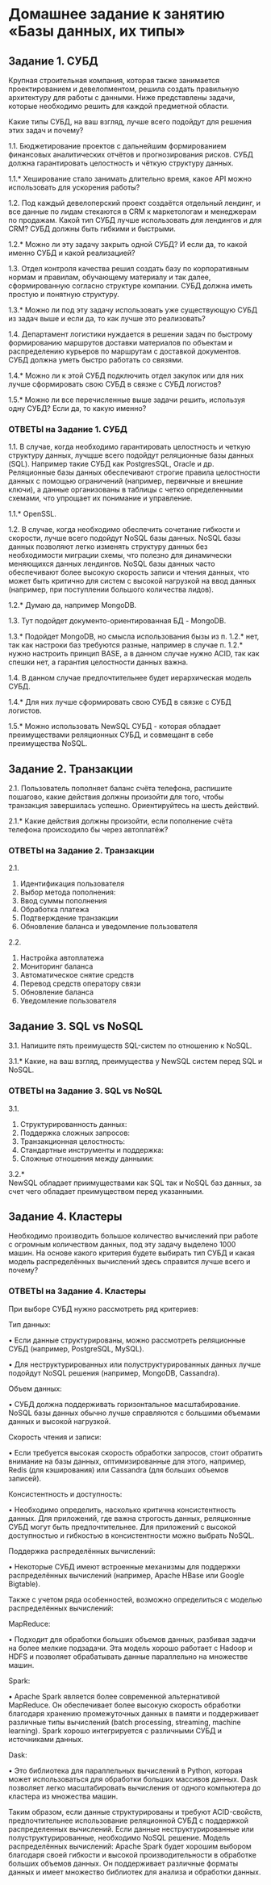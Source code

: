 # Домашнее задание к занятию «Базы данных, их типы»

## Задание 1. СУБД

Крупная строительная компания, которая также занимается проектированием и девелопментом, решила создать правильную архитектуру для работы с данными. Ниже представлены задачи, которые необходимо решить для каждой предметной области.

Какие типы СУБД, на ваш взгляд, лучше всего подойдут для решения этих задач и почему?

1.1. Бюджетирование проектов с дальнейшим формированием финансовых аналитических отчётов и прогнозирования рисков. СУБД должна гарантировать целостность и чёткую структуру данных.

1.1.* Хеширование стало занимать длительно время, какое API можно использовать для ускорения работы?

1.2. Под каждый девелоперский проект создаётся отдельный лендинг, и все данные по лидам стекаются в CRM к маркетологам и менеджерам по продажам. Какой тип СУБД лучше использовать для лендингов и для CRM? СУБД должны быть гибкими и быстрыми.

1.2.* Можно ли эту задачу закрыть одной СУБД? И если да, то какой именно СУБД и какой реализацией?

1.3. Отдел контроля качества решил создать базу по корпоративным нормам и правилам, обучающему материалу и так далее, сформированную согласно структуре компании. СУБД должна иметь простую и понятную структуру.

1.3.* Можно ли под эту задачу использовать уже существующую СУБД из задач выше и если да, то как лучше это реализовать?

1.4. Департамент логистики нуждается в решении задач по быстрому формированию маршрутов доставки материалов по объектам и распределению курьеров по маршрутам с доставкой документов. СУБД должна уметь быстро работать со связями.

1.4.* Можно ли к этой СУБД подключить отдел закупок или для них лучше сформировать свою СУБД в связке с СУБД логистов?

1.5.* Можно ли все перечисленные выше задачи решить, используя одну СУБД? Если да, то какую именно?

### ОТВЕТЫ на Задание 1. СУБД

1.1. В случае, когда необходимо гарантировать целостность и четкую структуру данных, лучщше всего подойдут реляционные базы данных (SQL). Например такие СУБД как PostgresSQL, Oracle и др. Реляционные базы данных обеспечивают строгие правила целостности данных с помощью ограничений (например, первичные и внешние ключи), а данные организованы в таблицы с четко определенными схемами, что упрощает их понимание и управление.  

1.1.* OpenSSL.

1.2. В случае, когда необходимо обеспечить сочетание гибкости и скорости, лучше всего подойдут NoSQL базы данных. NoSQL базы данных позволяют легко изменять структуру данных без необходимости миграции схемы, что полезно для динамически меняющихся данных лендингов. NoSQL базы данных часто обеспечивают более высокую скорость записи и чтения данных, что может быть критично для систем с высокой нагрузкой на ввод данных (например, при поступлении большого количества лидов).

1.2.* Думаю да, например MongoDB.

1.3. Тут подойдет документо-ориентированная БД - MongoDB.

1.3.* Подойдет MongoDB, но смысла использования бызы из п. 1.2.* нет, так как настроки баз требуются разные, например в случае п. 1.2.* нужно настроить принцип BASE, а в данном случае нужно ACID, так как спешки нет, а гарантия целостности данных важна.

1.4. В данном случае предпочтительнее будет иерархическая модель СУБД.

1.4.* Для них лучше сформировать свою СУБД в связке с СУБД логистов.

1.5.* Можно использовать NewSQL СУБД - которая обладает преимуществами реляционных СУБД, и совмещант в себе преимущества NoSQL.

## Задание 2. Транзакции  

2.1. Пользователь пополняет баланс счёта телефона, распишите пошагово, какие действия должны произойти для того, чтобы транзакция завершилась успешно. Ориентируйтесь на шесть действий.

2.1.* Какие действия должны произойти, если пополнение счёта телефона происходило бы через автоплатёж?

### ОТВЕТЫ на Задание 2. Транзакции  

2.1.  
1. Идентификация пользователя
2. Выбор метода пополнения:
3. Ввод суммы пополнения
4. Обработка платежа
5. Подтверждение транзакции
6. Обновление баланса и уведомление пользователя

2.2.  
1. Настройка автоплатежа
2. Мониторинг баланса
3. Автоматическое снятие средств
4. Перевод средств оператору связи
5. Обновление баланса
6. Уведомление пользователя

## Задание 3. SQL vs NoSQL  

3.1. Напишите пять преимуществ SQL-систем по отношению к NoSQL.  

3.1.* Какие, на ваш взгляд, преимущества у NewSQL систем перед SQL и NoSQL.

### ОТВЕТЫ на Задание 3. SQL vs NoSQL  

3.1.  
1. Структурированность данных:
2. Поддержка сложных запросов:
3. Транзакционная целостность:
4. Стандартные инструменты и поддержка:
5. Сложные отношения между данными:

3.2.*  
NewSQL обладает приимуществами как SQL так и NoSQL баз данных, за счет чего обладает преимуществом перед указанными.  

## Задание 4. Кластеры

Необходимо производить большое количество вычислений при работе с огромным количеством данных, под эту задачу выделено 1000 машин.
На основе какого критерия будете выбирать тип СУБД и какая модель распределённых вычислений здесь справится лучше всего и почему?

### ОТВЕТЫ на Задание 4. Кластеры

При выборе СУБД нужно рассмотреть ряд критериев:

Тип данных:

   • Если данные структурированы, можно рассмотреть реляционные СУБД (например, PostgreSQL, MySQL).

   • Для неструктурированных или полуструктурированных данных лучше подойдут NoSQL решения (например, MongoDB, Cassandra).

Объем данных:

   • СУБД должна поддерживать горизонтальное масштабирование. NoSQL базы данных обычно лучше справляются с большими объемами данных и высокой нагрузкой.

Скорость чтения и записи:

   • Если требуется высокая скорость обработки запросов, стоит обратить внимание на базы данных, оптимизированные для этого, например, Redis (для кэширования) или Cassandra (для больших объемов записей).

Консистентность и доступность:

   • Необходимо определить, насколько критична консистентность данных. Для приложений, где важна строгость данных, реляционные СУБД могут быть предпочтительнее. Для приложений с высокой доступностью и гибкостью в консистентности можно выбрать NoSQL.

Поддержка распределённых вычислений:

   • Некоторые СУБД имеют встроенные механизмы для поддержки распределённых вычислений (например, Apache HBase или Google Bigtable).

Также с учетом ряда особенностей, возможно определиться с моделью распределённых вычислений:

MapReduce:

   • Подходит для обработки больших объемов данных, разбивая задачи на более мелкие подзадачи. Эта модель хорошо работает с Hadoop и HDFS и позволяет обрабатывать данные параллельно на множестве машин.

Spark:

   • Apache Spark является более современной альтернативой MapReduce. Он обеспечивает более высокую скорость обработки благодаря хранению промежуточных данных в памяти и поддерживает различные типы вычислений (batch processing, streaming, machine learning). Spark хорошо интегрируется с различными СУБД и источниками данных.

Dask:

   • Это библиотека для параллельных вычислений в Python, которая может использоваться для обработки больших массивов данных. Dask позволяет легко масштабировать вычисления от одного компьютера до кластера из множества машин.

Таким образом, если данные структурированы и требуют ACID-свойств, предпочтительнее использование реляционной СУБД с поддержкой распределенных вычислений. Если данные неструктурированные или полуструктурированные, необходимо NoSQL решение. Модель распределённых вычислений: Apache Spark будет хорошим выбором благодаря своей гибкости и высокой производительности в обработке больших объемов данных. Он поддерживает различные форматы данных и имеет множество библиотек для анализа и обработки данных.
